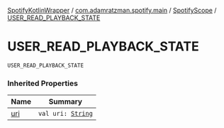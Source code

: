 [SpotifyKotlinWrapper](../../index.md) / [com.adamratzman.spotify.main](../index.md) / [SpotifyScope](index.md) / [USER_READ_PLAYBACK_STATE](./-u-s-e-r_-r-e-a-d_-p-l-a-y-b-a-c-k_-s-t-a-t-e.md)

# USER_READ_PLAYBACK_STATE

`USER_READ_PLAYBACK_STATE`

### Inherited Properties

| Name | Summary |
|---|---|
| [uri](uri.md) | `val uri: `[`String`](https://kotlinlang.org/api/latest/jvm/stdlib/kotlin/-string/index.html) |
